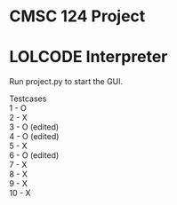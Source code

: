 # CMSC 124 Project
# LOLCODE Interpreter

Run project.py to start the GUI.

Testcases  
1 - O  
2 - X  
3 - O (edited)  
4 - O (edited)  
5 - X  
6 - O (edited)  
7 - X  
8 - X  
9 - X  
10 - X  
